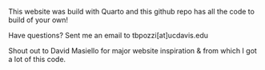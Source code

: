 This website was build with Quarto and this github repo has all the code to build of your own!

Have questions? Sent me an email to tbpozzi[at]ucdavis.edu

Shout out to David Masiello for major website inspiration & from which I got a lot of this code.